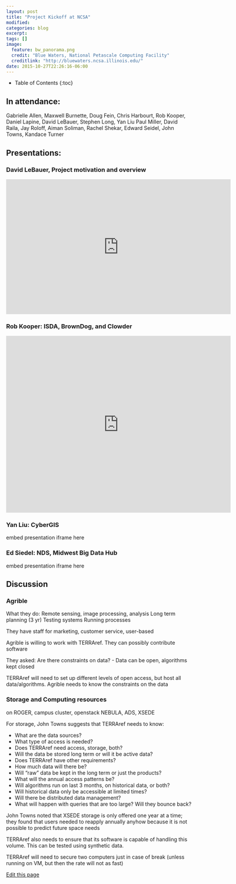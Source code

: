 ```yaml
---
layout: post
title: "Project Kickoff at NCSA"
modified:
categories: blog
excerpt:
tags: []
image:
  feature: bw_panorama.png
  credit: "Blue Waters, National Petascale Computing Facility"
  creditlink: "http://bluewaters.ncsa.illinois.edu/"
date: 2015-10-27T22:26:16-06:00
---
```


* Table of Contents
{:toc}

## In attendance: 

Gabrielle Allen, Maxwell Burnette, Doug Fein, Chris Harbourt, Rob Kooper, Daniel Lapine, David LeBauer, Stephen Long, Yan Liu Paul Miller, David Raila, Jay Roloff, Aiman Soliman, Rachel Shekar, Edward Seidel, John Towns, Kandace Turner

## Presentations:

### David LeBauer, Project motivation and overview

<iframe src='https://uillinoisedu-my.sharepoint.com/personal/dlebauer_illinois_edu/_layouts/15/WopiFrame.aspx?sourcedoc={61310592-9603-4c97-8620-c68c3e8fa2d2}&action=embedview&wdAr=1.7777777777777777' width='610px' height='367px' frameborder='0'>This is an embedded <a target='_blank' href='http://office.com'>Microsoft Office</a> presentation, powered by <a target='_blank' href='http://office.com/webapps'>Office Online</a>.</iframe>

### Rob Kooper: ISDA, BrownDog, and Clowder

<iframe src='https://uillinoisedu-my.sharepoint.com/personal/dlebauer_illinois_edu/_layouts/15/WopiFrame.aspx?sourcedoc={c089c797-680c-4cc4-9b60-c7a01b9c53c0}&action=embedview&wdAr=1.3333333333333333' width='610px' height='481px' frameborder='0'>This is an embedded <a target='_blank' href='http://office.com'>Microsoft Office</a> presentation, powered by <a target='_blank' href='http://office.com/webapps'>Office Online</a>.</iframe>

### Yan Liu: CyberGIS

embed presentation iframe here

### Ed Siedel: NDS, Midwest Big Data Hub

embed presentation iframe here

## Discussion

### Agrible

What they do: 
Remote sensing, image processing, analysis
Long term planning (3 yr)
Testing systems 
Running processes

They have staff for marketing, customer service, user-based

Agrible is willing to work with TERRAref.  They can possibly contribute software

They asked:
Are there constraints on data? - Data can be open, algorithms kept closed

TERRAref will need to set up different levels of open access, but host all data/algorithms. Agrible needs to know the constraints on the data


### Storage and Computing resources

 on ROGER, campus cluster, openstack NEBULA, ADS, XSEDE

For storage, John Towns suggests that TERRAref needs to know:
* What are the data sources?
* What type of access is needed?  
* Does TERRAref need access, storage, both?
* Will the data be stored long term or will it be active data?
* Does TERRAref have other requirements?
* How much data will there be?
* Will “raw” data be kept in the long term or just the products?  
* What will the annual access patterns be?
* Will algorithms run on last 3 months, on historical data, or both?  
* Will historical data only be accessible at limited times?
* Will there be distributed data management?
* What will happen with queries that are too large?  Will they bounce back?

John Towns noted that XSEDE storage is only offered one year at a time; they found that users needed to reapply annually anyhow because it is not possible to predict future space needs 

TERRAref also needs to ensure that its software is capable of handling this volume.  This can be tested using synthetic data.

TERRAref will need to secure two computers just in case of break (unless running on VM, but then the rate will not as fast)

<div class="actions">
  <a href="{{site.github.repository_url}}/edit/master/{{ page.path }}">Edit this page</a>
</div>
